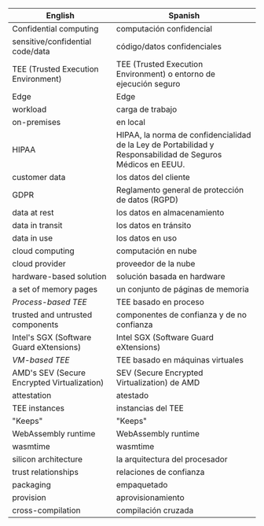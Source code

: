 | **English** | **Spanish** |
| --- | --- |
| Confidential computing | computación confidencial |
| sensitive/confidential code/data | código/datos confidenciales |
| TEE (Trusted Execution Environment) | TEE (Trusted Execution Environment) o entorno de ejecución seguro |
| Edge | Edge |
| workload | carga de trabajo |
| on-premises | en local |
| HIPAA | HIPAA, la norma de confidencialidad de la Ley de Portabilidad y Responsabilidad de Seguros Médicos en EEUU. |
| customer data | los datos del cliente |
| GDPR | Reglamento general de protección de datos (RGPD) |
| data at rest | los datos en almacenamiento |
| data in transit | los datos en tránsito |
| data in use | los datos en uso |
| cloud computing | computación en nube |
| cloud provider | proveedor de la nube |
| hardware-based solution | solución basada en hardware |
| a set of memory pages | un conjunto de páginas de memoria |
| _Process-based TEE_ | TEE basado en proceso |
| trusted and untrusted components | componentes de confianza y de no confianza |
| Intel&#39;s SGX (Software Guard eXtensions) | Intel SGX (Software Guard eXtensions) |
| _VM-based TEE_ | TEE basado en máquinas virtuales |
| AMD&#39;s SEV (Secure Encrypted Virtualization) | SEV (Secure Encrypted Virtualization) de AMD |
| attestation | atestado |
| TEE instances | instancias del TEE |
| &quot;Keeps&quot; | &quot;Keeps&quot; |
| WebAssembly runtime | WebAssembly runtime |
| wasmtime | wasmtime |
| silicon architecture | la arquitectura del procesador |
| trust relationships | relaciones de confianza |
| packaging | empaquetado |
| provision | aprovisionamiento |
| cross-compilation | compilación cruzada |
